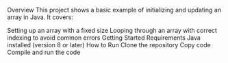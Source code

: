 Overview
This project shows a basic example of initializing and updating an array in Java. It covers:

Setting up an array with a fixed size
Looping through an array with correct indexing to avoid common errors
Getting Started
Requirements
Java installed (version 8 or later)
How to Run
Clone the repository
Copy code
Compile and run the code
